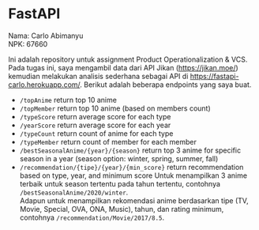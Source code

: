 # FastAPI

Nama: Carlo Abimanyu <br>
NPK: 67660 <br>

Ini adalah repository untuk assignment Product Operationalization & VCS. Pada tugas ini, saya mengambil data dari API Jikan (https://jikan.moe/) kemudian melakukan analisis sederhana sebagai API di https://fastapi-carlo.herokuapp.com/. Berikut adalah beberapa endpoints yang saya buat.
* `/topAnime` return top 10 anime
* `/topMember` return top 10 anime (based on members count)
* `/typeScore` return average score for each type
* `/yearScore` return average score for each year
* `/typeCount` return count of anime for each type
* `/typeMember` return count of member for each member
* `/bestSeasonalAnime/{year}/{season}` return top 3 anime for specific season in a year (season option: winter, spring, summer, fall)
* `/recommendation/{tipe}/{year}/{min_score}` return recommendation based on type, year, and minimum score
Untuk menampilkan 3 anime terbaik untuk season tertentu pada tahun tertentu, contohnya `/bestSeasonalAnime/2020/winter`. <br>
Adapun untuk menampilkan rekomendasi anime berdasarkan tipe (TV, Movie, Special, OVA, ONA, Music), tahun, dan rating minimum, contohnya `/recommendation/Movie/2017/8.5`.
